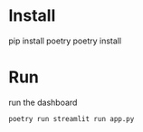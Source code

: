 # Install

   pip install poetry
   poetry install

# Run 

run the dashboard

    poetry run streamlit run app.py